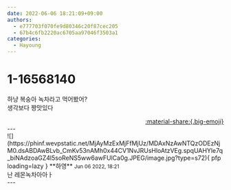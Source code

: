 ```yaml
---
date: 2022-06-06 18:21:09+09:00
authors:
  - e777703f070fe9d80346c20f87cec205
  - 67b4c6fb2220ac6705aa97046f3503a1
categories:
  - Hayoung
---
```


# 1-16568140

<div class="post-container" markdown="1">
<div class="content-container md-sidebar__scrollwrap" markdown="1">

하냥 복숭아 녹차라고 먹어봤어?<br>생각보다 짱맛있다

</div>
</div>

<div style="text-align: right;" markdown="1">
<a href="https://weverse.io/fromis9/fanpost/1-16568140" style="text-align: right;">:material-share:{.big-emoji}</a>
</div>
---

<div class="comments-container md-sidebar__scrollwrap" markdown="1">
<div class="comment" markdown="1">
<div class='id-container' markdown="1">
![](https://phinf.wevpstatic.net/MjAyMzExMjFfMjUz/MDAxNzAwNTQzODEzNjM0.dsABDAwBLvb_CmKv53nAMh0x44CV1NvJRUsHloAtzVEg.spqUAHYle7q_biNAdzoaGZ4l5soReNS5ww6awFUlCa0g.JPEG/image.jpg?type=s72){ pfp loading=lazy }
**<span class="artist">하영</span>** <small>Jun 06 2022, 18:21</small><br>
</div>
<div class='comment-body' markdown="1">
난 레몬녹차아아ㅏ
</div>
</div>
</div>
---
